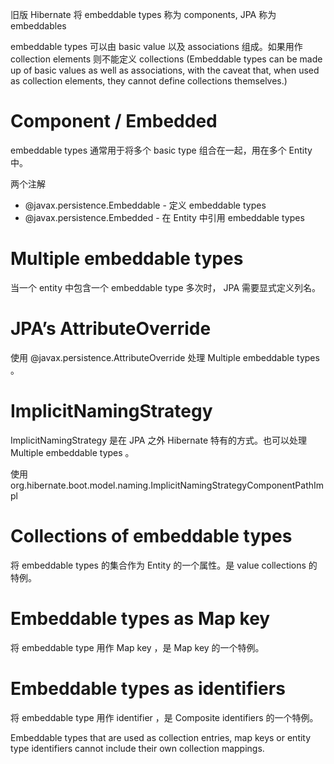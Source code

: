 旧版 Hibernate 将 embeddable types 称为 components, JPA 称为 embeddables


embeddable types 可以由 basic value 以及 associations 组成。如果用作 collection elements 则不能定义 collections (Embeddable types can be made up of basic values as well as associations, with the caveat that, when used as collection elements, they cannot define collections themselves.)


# Component / Embedded
embeddable types 通常用于将多个 basic type 组合在一起，用在多个 Entity 中。


两个注解
- @javax.persistence.Embeddable - 定义 embeddable types
- @javax.persistence.Embedded - 在 Entity 中引用 embeddable types


# Multiple embeddable types
当一个 entity 中包含一个 embeddable type 多次时， JPA 需要显式定义列名。


# JPA’s AttributeOverride
使用 @javax.persistence.AttributeOverride 处理 Multiple embeddable types 。


# ImplicitNamingStrategy
ImplicitNamingStrategy 是在 JPA 之外 Hibernate 特有的方式。也可以处理 Multiple embeddable types 。


使用 org.hibernate.boot.model.naming.ImplicitNamingStrategyComponentPathImpl


# Collections of embeddable types
将 embeddable types 的集合作为 Entity 的一个属性。是 value collections 的特例。


# Embeddable types as Map key
将 embeddable type 用作 Map key ，是 Map key 的一个特例。


# Embeddable types as identifiers
将 embeddable type 用作 identifier ，是 Composite identifiers 的一个特例。


Embeddable types that are used as collection entries, map keys or entity type identifiers cannot include their own collection mappings.
